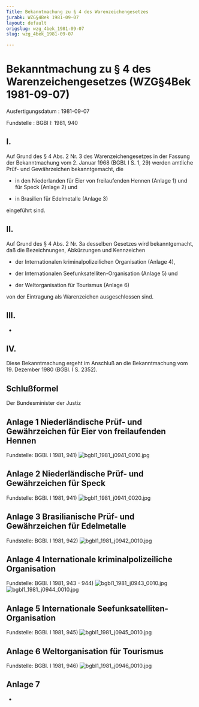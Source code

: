 ```yaml
---
Title: Bekanntmachung zu § 4 des Warenzeichengesetzes
jurabk: WZG§4Bek 1981-09-07
layout: default
origslug: wzg_4bek_1981-09-07
slug: wzg_4bek_1981-09-07

---
```


# Bekanntmachung zu § 4 des Warenzeichengesetzes (WZG§4Bek 1981-09-07)

Ausfertigungsdatum
:   1981-09-07

Fundstelle
:   BGBl I: 1981, 940



## I.

Auf Grund des § 4 Abs. 2 Nr. 3 des Warenzeichengesetzes in der Fassung
der Bekanntmachung vom 2. Januar 1968 (BGBl. I S. 1, 29) werden
amtliche Prüf- und Gewährzeichen bekanntgemacht, die

-   in den Niederlanden für Eier von freilaufenden Hennen (Anlage 1) und
    für Speck (Anlage 2) und


-   in Brasilien für Edelmetalle (Anlage 3)



eingeführt sind.


## II.

Auf Grund des § 4 Abs. 2 Nr. 3a desselben Gesetzes wird
bekanntgemacht, daß die Bezeichnungen, Abkürzungen und Kennzeichen

-   der Internationalen kriminalpolizeilichen Organisation (Anlage 4),


-   der Internationalen Seefunksatelliten-Organisation (Anlage 5) und


-   der Weltorganisation für Tourismus (Anlage 6)



von der Eintragung als Warenzeichen ausgeschlossen sind.


## III.

-


## IV.

Diese Bekanntmachung ergeht im Anschluß an die Bekanntmachung vom 19.
Dezember 1980 (BGBl. I S. 2352).


## Schlußformel

Der Bundesminister der Justiz


## Anlage 1 Niederländische Prüf- und Gewährzeichen für Eier von freilaufenden Hennen

Fundstelle: BGBl. I 1981, 941)
![bgbl1_1981_j0941_0010.jpg](bgbl1_1981_j0941_0010.jpg)

## Anlage 2 Niederländische Prüf- und Gewährzeichen für Speck

Fundstelle: BGBl. I 1981, 941)
![bgbl1_1981_j0941_0020.jpg](bgbl1_1981_j0941_0020.jpg)

## Anlage 3 Brasilianische Prüf- und Gewährzeichen für Edelmetalle

Fundstelle: BGBl. I 1981, 942)
![bgbl1_1981_j0942_0010.jpg](bgbl1_1981_j0942_0010.jpg)

## Anlage 4 Internationale kriminalpolizeiliche Organisation

Fundstelle: BGBl. I 1981, 943 - 944)
![bgbl1_1981_j0943_0010.jpg](bgbl1_1981_j0943_0010.jpg)![bgbl1_1981_j0944_0010.jpg](bgbl1_1981_j0944_0010.jpg)

## Anlage 5 Internationale Seefunksatelliten-Organisation

Fundstelle: BGBl. I 1981, 945)
![bgbl1_1981_j0945_0010.jpg](bgbl1_1981_j0945_0010.jpg)

## Anlage 6 Weltorganisation für Tourismus

Fundstelle: BGBl. I 1981, 946)
![bgbl1_1981_j0946_0010.jpg](bgbl1_1981_j0946_0010.jpg)

## Anlage 7

-

